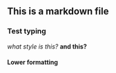 ## This is a markdown file

### Test typing
*what style is this?*
**and this?**

#### Lower formatting
